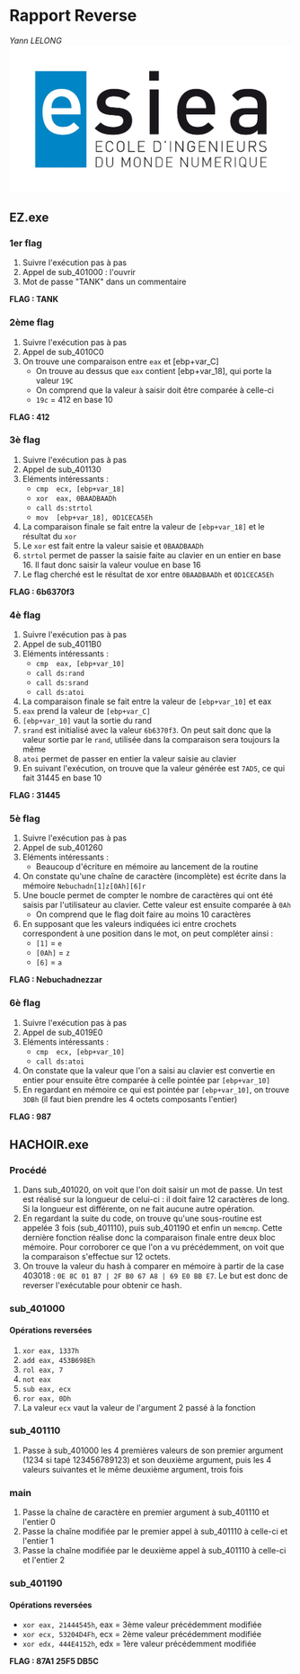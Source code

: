 # Rapport Reverse
_Yann LELONG_  
![logo_esiea](logo_esiea.jpg)

## EZ.exe

### 1er flag

1. Suivre l'exécution pas à pas
2. Appel de sub_401000 : l'ouvrir
3. Mot de passe "TANK" dans un commentaire

**FLAG : TANK**

### 2ème flag

1. Suivre l'exécution pas à pas
2. Appel de sub_4010C0
3. On trouve une comparaison entre `eax` et [ebp+var_C]
    * On trouve au dessus que `eax` contient [ebp+var_18], qui porte la valeur `19C`
    * On comprend que la valeur à saisir doit être comparée à celle-ci
    * `19c` = 412 en base 10

**FLAG : 412**

### 3è flag

1. Suivre l'exécution pas à pas
2. Appel de sub_401130
3. Eléments intéressants :
    * `cmp  ecx, [ebp+var_18]`
    * `xor  eax, 0BAADBAADh`
    * `call ds:strtol`
    * `mov  [ebp+var_18], 0D1CECA5Eh`
4. La comparaison finale se fait entre la valeur de `[ebp+var_18]` et le résultat du `xor`
5. Le `xor` est fait entre la valeur saisie et `0BAADBAADh`
6. `strtol` permet de passer la saisie faite au clavier en un entier en base 16. Il faut donc saisir la valeur voulue en base 16
7. Le flag cherché est le résultat de xor entre `0BAADBAADh` et `0D1CECA5Eh`

**FLAG : 6b6370f3**

### 4è flag

1. Suivre l'exécution pas à pas
2. Appel de sub_4011B0
3. Eléments intéressants :
    * `cmp  eax, [ebp+var_10]`
    * `call ds:rand`
    * `call ds:srand`
    * `call ds:atoi`
4. La comparaison finale se fait entre la valeur de `[ebp+var_10]` et eax
5. `eax` prend la valeur de `[ebp+var_C]`
6. `[ebp+var_10]` vaut la sortie du rand
7. `srand` est initialisé avec la valeur `6b6370f3`. On peut sait donc que la valeur sortie par le `rand`, utilisée dans la comparaison sera toujours la même
8. `atoi` permet de passer en entier la valeur saisie au clavier
9. En suivant l'exécution, on trouve que la valeur générée est `7AD5`, ce qui fait 31445 en base 10

**FLAG : 31445**

### 5è flag

1. Suivre l'exécution pas à pas
2. Appel de sub_401260
3. Eléments intéressants :
    * Beaucoup d'écriture en mémoire au lancement de la routine
4. On constate qu'une chaîne de caractère (incomplète) est écrite dans la mémoire `Nebuchadn[1]z[0Ah][6]r`
5. Une boucle permet de compter le nombre de caractères qui ont été saisis par l'utilisateur au clavier. Cette valeur est ensuite comparée à `0Ah`
    * On comprend que le flag doit faire au moins 10 caractères 
6. En supposant que les valeurs indiquées ici entre crochets correspondent à une position dans le mot, on peut compléter ainsi :
    * `[1]`     = `e`
    * `[0Ah]`   = `z`
    * `[6]`     = `a`

**FLAG : Nebuchadnezzar**

### 6è flag

1. Suivre l'exécution pas à pas
2. Appel de sub_4019E0
3. Eléments intéressants :
    * `cmp  ecx, [ebp+var_10]`
    * `call ds:atoi`
4.  On constate que la valeur que l'on a saisi au clavier est convertie en entier pour ensuite être comparée à celle pointée par `[ebp+var_10]`
5.  En regardant en mémoire ce qui est pointée par `[ebp+var_10]`, on trouve `3DBh` (il faut bien prendre les 4 octets composants l'entier)

**FLAG : 987**

## HACHOIR.exe

### Procédé

1. Dans sub_401020, on voit que l'on doit saisir un mot de passe. Un test est réalisé sur la longueur de celui-ci : il doit faire 12 caractères de long. Si la longueur est différente, on ne fait aucune autre opération.
2. En regardant la suite du code, on trouve qu'une sous-routine est appelée 3 fois (sub_401110), puis sub_401190 et enfin un `memcmp`. Cette dernière fonction réalise donc la comparaison finale entre deux bloc mémoire. Pour corroborer ce que l'on a vu précédemment, on voit que la comparaison s'effectue sur 12 octets.
3. On trouve la valeur du hash à comparer en mémoire à partir de la case 403018 : `0E 8C 01 B7 | 2F B0 67 A8 | 69 E0 BB E7`. Le but est donc de reverser l'exécutable pour obtenir ce hash.

### sub_401000

#### Opérations reversées

1. `xor eax, 1337h`
2. `add eax, 453B698Eh`
3. `rol eax, 7`
4. `not eax`
5. `sub eax, ecx`
6. `ror eax, 0Dh`
7. La valeur `ecx` vaut la valeur de l'argument 2 passé à la fonction

### sub_401110

1. Passe à sub_401000 les 4 premières valeurs de son premier argument (1234 si tapé 123456789123) et son deuxième argument, puis les 4 valeurs suivantes et le même deuxième argument, trois fois

### main

1. Passe la chaîne de caractère en premier argument à sub_401110 et l'entier 0
2. Passe la chaîne modifiée par le premier appel à sub_401110 à celle-ci et l'entier 1
3. Passe la chaîne modifiée par le deuxième appel à sub_401110 à celle-ci et l'entier 2

### sub_401190

#### Opérations reversées

* `xor eax, 21444545h`, eax = 3ème valeur précédemment modifiée
* `xor ecx, 53204D4Fh`, ecx = 2ème valeur précédemment modifiée
* `xor edx, 444E4152h`, edx = 1ère valeur précédemment modifiée

**FLAG : 87A1 25F5 DB5C**